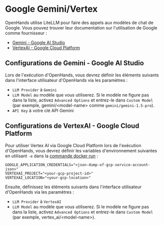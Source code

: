 

# Google Gemini/Vertex

OpenHands utilise LiteLLM pour faire des appels aux modèles de chat de Google. Vous pouvez trouver leur documentation sur l'utilisation de Google comme fournisseur :

- [Gemini - Google AI Studio](https://docs.litellm.ai/docs/providers/gemini)
- [VertexAI - Google Cloud Platform](https://docs.litellm.ai/docs/providers/vertex)

## Configurations de Gemini - Google AI Studio

Lors de l'exécution d'OpenHands, vous devrez définir les éléments suivants dans l'interface utilisateur d'OpenHands via les paramètres :
* `LLM Provider` à `Gemini`
* `LLM Model` au modèle que vous utiliserez.
Si le modèle ne figure pas dans la liste, activez `Advanced Options` et entrez-le dans `Custom Model` (par exemple, gemini/&lt;model-name&gt; comme `gemini/gemini-1.5-pro`).
* `API Key` à votre clé API Gemini

## Configurations de VertexAI - Google Cloud Platform

Pour utiliser Vertex AI via Google Cloud Platform lors de l'exécution d'OpenHands, vous devrez définir les variables d'environnement suivantes en utilisant `-e` dans la [commande docker run](/modules/usage/installation#start-the-app) :

```
GOOGLE_APPLICATION_CREDENTIALS="<json-dump-of-gcp-service-account-json>"
VERTEXAI_PROJECT="<your-gcp-project-id>"
VERTEXAI_LOCATION="<your-gcp-location>"
```

Ensuite, définissez les éléments suivants dans l'interface utilisateur d'OpenHands via les paramètres :
* `LLM Provider` à `VertexAI`
* `LLM Model` au modèle que vous utiliserez.
Si le modèle ne figure pas dans la liste, activez `Advanced Options` et entrez-le dans `Custom Model` (par exemple, vertex_ai/&lt;model-name&gt;).
